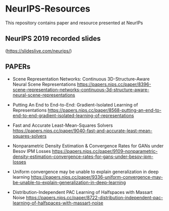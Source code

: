 # NeurIPS-Resources
This repository contains paper and resource presented at NeurIPs

## NeurIPS 2019 recorded slides 
(https://slideslive.com/neurips/)

## PAPERs
* Scene Representation Networks: Continuous 3D-Structure-Aware Neural Scene Representations
https://papers.nips.cc/paper/8396-scene-representation-networks-continuous-3d-structure-aware-neural-scene-representations

* Putting An End to End-to-End: Gradient-Isolated Learning of Representations
https://papers.nips.cc/paper/8568-putting-an-end-to-end-to-end-gradient-isolated-learning-of-representations

* Fast and Accurate Least-Mean-Squares Solvers
https://papers.nips.cc/paper/9040-fast-and-accurate-least-mean-squares-solvers

* Nonparametric Density Estimation & Convergence Rates for GANs under Besov IPM Losses
https://papers.nips.cc/paper/9109-nonparametric-density-estimation-convergence-rates-for-gans-under-besov-ipm-losses

* Uniform convergence may be unable to explain generalization in deep learning
https://papers.nips.cc/paper/9336-uniform-convergence-may-be-unable-to-explain-generalization-in-deep-learning

* Distribution-Independent PAC Learning of Halfspaces with Massart Noise
https://papers.nips.cc/paper/8722-distribution-independent-pac-learning-of-halfspaces-with-massart-noise





